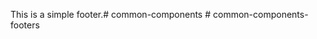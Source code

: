This is a simple footer.#   c o m m o n - c o m p o n e n t s  
 #   c o m m o n - c o m p o n e n t s - f o o t e r s  
 